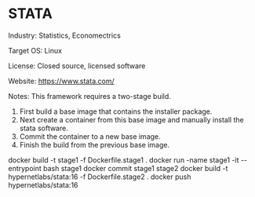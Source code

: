 # STATA

Industry: Statistics, Economectrics

Target OS: Linux

License: Closed source, licensed software

Website: https://www.stata.com/

Notes: This framework requires a two-stage build.
1. First build a base image that contains the installer package. 
2. Next create a container from this base image and manually install the stata software. 
3. Commit the container to a new base image. 
4. Finish the build from the previous base image. 

docker build -t stage1 -f Dockerfile.stage1 .
docker run -name stage1 -it --entrypoint bash stage1
docker commit stage1 stage2
docker build -t hypernetlabs/stata:16 -f Dockerfile.stage2 .
docker push hypernetlabs/stata:16
